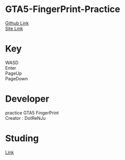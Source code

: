 # GTA5-FingerPrint-Practice
[Github Link](https://github.com/RepofKorDHK/GTA5-FingerPrint-Practice)<br>
[Site Link](https://repofkordhk.github.io/GTA5-FingerPrint-Practice/)<br>
# Key
WASD<br>
Enter<br>
PageUp<br>
PageDown<br>
# Developer
practice GTA5 FingerPrint<br>
Creator : DotReNJu<br>
# Studing
[Link](https://www.zerocho.com/category/JavaScript/post/57432d2aa48729787807c3fc)<br>